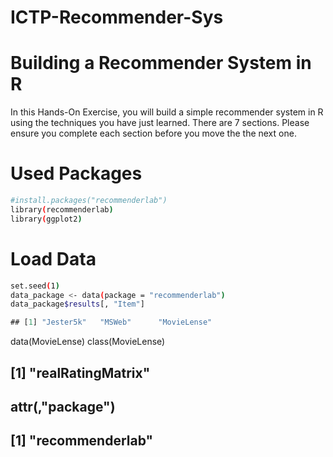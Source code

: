 # ICTP-Recommender-Sys
# Building a Recommender System in R

In this Hands-On Exercise, you will build a simple recommender system in R using the techniques you have just learned. There are 7 sections. Please ensure you complete each section before you move the the next one.

# Used Packages

```sh
#install.packages("recommenderlab")
library(recommenderlab)
library(ggplot2)
```

# Load Data

```sh
set.seed(1)
data_package <- data(package = "recommenderlab")
data_package$results[, "Item"]
```````

```javascript
## [1] "Jester5k"   "MSWeb"      "MovieLense"
```
data(MovieLense)
class(MovieLense)
## [1] "realRatingMatrix"
## attr(,"package")
## [1] "recommenderlab"
